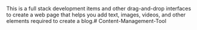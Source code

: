 This is a full stack development items and other
drag-and-drop interfaces to create a
web page that helps you add text, images,
videos, and other elements required to
create a blog.# Content-Management-Tool

